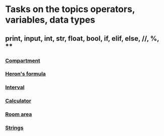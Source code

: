 # Tasks on the topics operators, variables, data types

## print, input, int, str, float, bool, if, elif, else, //, %, **

### [Compartment](https://github.com/ZabiyakaDaniil/Python/tree/main/Tasks/Python%20programming/Operators.%20Variables.%20Data%20types/Compartment)

### [Heron's formula](https://github.com/ZabiyakaDaniil/Python/tree/main/Tasks/Python%20programming/Operators.%20Variables.%20Data%20types/Heron's%20formula)

### [Interval](https://github.com/ZabiyakaDaniil/Python/tree/main/Tasks/Python%20programming/Operators.%20Variables.%20Data%20types/Interval)

### [Calculator](https://github.com/ZabiyakaDaniil/Python/tree/main/Tasks/Python%20programming/Operators.%20Variables.%20Data%20types/Calculator)

### [Room area](https://github.com/ZabiyakaDaniil/Python/tree/main/Tasks/Python%20programming/Operators.%20Variables.%20Data%20types/Room%20area)

### [Strings](https://github.com/ZabiyakaDaniil/Python/tree/main/Tasks/Python%20programming/Operators.%20Variables.%20Data%20types/Strings)
